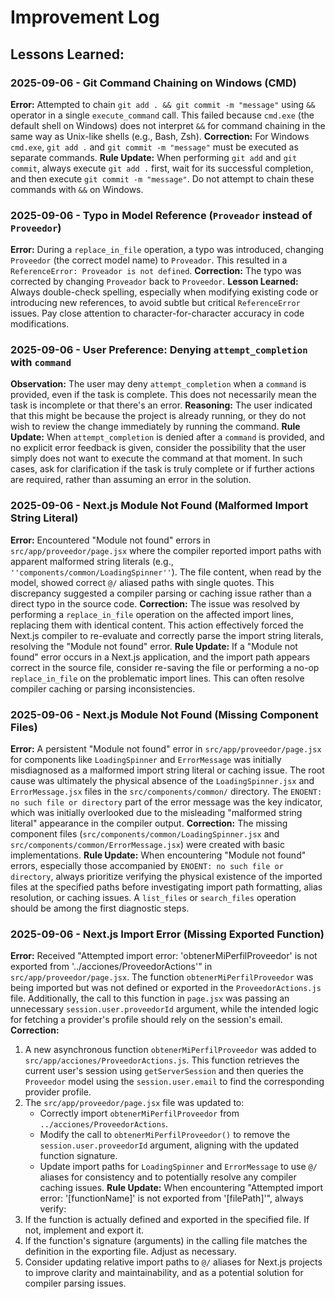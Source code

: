 # Improvement Log

## Lessons Learned:

### 2025-09-06 - Git Command Chaining on Windows (CMD)
**Error:** Attempted to chain `git add . && git commit -m "message"` using `&&` operator in a single `execute_command` call. This failed because `cmd.exe` (the default shell on Windows) does not interpret `&&` for command chaining in the same way as Unix-like shells (e.g., Bash, Zsh).
**Correction:** For Windows `cmd.exe`, `git add .` and `git commit -m "message"` must be executed as separate commands.
**Rule Update:** When performing `git add` and `git commit`, always execute `git add .` first, wait for its successful completion, and then execute `git commit -m "message"`. Do not attempt to chain these commands with `&&` on Windows.

### 2025-09-06 - Typo in Model Reference (`Proveador` instead of `Proveedor`)
**Error:** During a `replace_in_file` operation, a typo was introduced, changing `Proveedor` (the correct model name) to `Proveador`. This resulted in a `ReferenceError: Proveador is not defined`.
**Correction:** The typo was corrected by changing `Proveador` back to `Proveedor`.
**Lesson Learned:** Always double-check spelling, especially when modifying existing code or introducing new references, to avoid subtle but critical `ReferenceError` issues. Pay close attention to character-for-character accuracy in code modifications.

### 2025-09-06 - User Preference: Denying `attempt_completion` with `command`
**Observation:** The user may deny `attempt_completion` when a `command` is provided, even if the task is complete. This does not necessarily mean the task is incomplete or that there's an error.
**Reasoning:** The user indicated that this might be because the project is already running, or they do not wish to review the change immediately by running the command.
**Rule Update:** When `attempt_completion` is denied after a `command` is provided, and no explicit error feedback is given, consider the possibility that the user simply does not want to execute the command at that moment. In such cases, ask for clarification if the task is truly complete or if further actions are required, rather than assuming an error in the solution.

### 2025-09-06 - Next.js Module Not Found (Malformed Import String Literal)
**Error:** Encountered "Module not found" errors in `src/app/proveedor/page.jsx` where the compiler reported import paths with apparent malformed string literals (e.g., `''components/common/LoadingSpinner''`). The file content, when read by the model, showed correct `@/` aliased paths with single quotes. This discrepancy suggested a compiler parsing or caching issue rather than a direct typo in the source code.
**Correction:** The issue was resolved by performing a `replace_in_file` operation on the affected import lines, replacing them with identical content. This action effectively forced the Next.js compiler to re-evaluate and correctly parse the import string literals, resolving the "Module not found" error.
**Rule Update:** If a "Module not found" error occurs in a Next.js application, and the import path appears correct in the source file, consider re-saving the file or performing a no-op `replace_in_file` on the problematic import lines. This can often resolve compiler caching or parsing inconsistencies.

### 2025-09-06 - Next.js Module Not Found (Missing Component Files)
**Error:** A persistent "Module not found" error in `src/app/proveedor/page.jsx` for components like `LoadingSpinner` and `ErrorMessage` was initially misdiagnosed as a malformed import string literal or caching issue. The root cause was ultimately the physical absence of the `LoadingSpinner.jsx` and `ErrorMessage.jsx` files in the `src/components/common/` directory. The `ENOENT: no such file or directory` part of the error message was the key indicator, which was initially overlooked due to the misleading "malformed string literal" appearance in the compiler output.
**Correction:** The missing component files (`src/components/common/LoadingSpinner.jsx` and `src/components/common/ErrorMessage.jsx`) were created with basic implementations.
**Rule Update:** When encountering "Module not found" errors, especially those accompanied by `ENOENT: no such file or directory`, always prioritize verifying the physical existence of the imported files at the specified paths before investigating import path formatting, alias resolution, or caching issues. A `list_files` or `search_files` operation should be among the first diagnostic steps.

### 2025-09-06 - Next.js Import Error (Missing Exported Function)
**Error:** Received "Attempted import error: 'obtenerMiPerfilProveedor' is not exported from '../acciones/ProveedorActions'" in `src/app/proveedor/page.jsx`. The function `obtenerMiPerfilProveedor` was being imported but was not defined or exported in the `ProveedorActions.js` file. Additionally, the call to this function in `page.jsx` was passing an unnecessary `session.user.proveedorId` argument, while the intended logic for fetching a provider's profile should rely on the session's email.
**Correction:**
1.  A new asynchronous function `obtenerMiPerfilProveedor` was added to `src/app/acciones/ProveedorActions.js`. This function retrieves the current user's session using `getServerSession` and then queries the `Proveedor` model using the `session.user.email` to find the corresponding provider profile.
2.  The `src/app/proveedor/page.jsx` file was updated to:
    *   Correctly import `obtenerMiPerfilProveedor` from `../acciones/ProveedorActions`.
    *   Modify the call to `obtenerMiPerfilProveedor()` to remove the `session.user.proveedorId` argument, aligning with the updated function signature.
    *   Update import paths for `LoadingSpinner` and `ErrorMessage` to use `@/` aliases for consistency and to potentially resolve any compiler caching issues.
**Rule Update:** When encountering "Attempted import error: '[functionName]' is not exported from '[filePath]'", always verify:
1.  If the function is actually defined and exported in the specified file. If not, implement and export it.
2.  If the function's signature (arguments) in the calling file matches the definition in the exporting file. Adjust as necessary.
3.  Consider updating relative import paths to `@/` aliases for Next.js projects to improve clarity and maintainability, and as a potential solution for compiler parsing issues.
